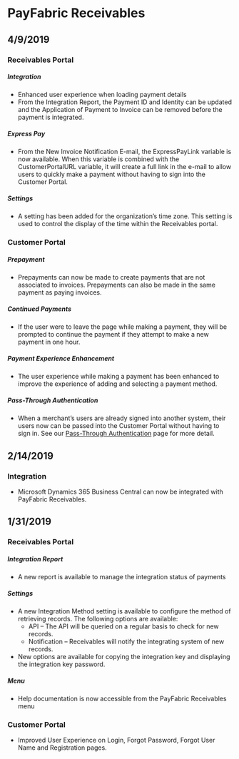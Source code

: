 # PayFabric Receivables  

## 4/9/2019  

### Receivables Portal  

##### Integration 
* Enhanced user experience when loading payment details  
* From the Integration Report, the Payment ID and Identity can be updated and the Application of Payment to Invoice can be removed before the payment is integrated.  

##### Express Pay  
* From the New Invoice Notification E-mail, the ExpressPayLink variable is now available. When this variable is combined with the CustomerPortalURL variable, it will create a full link in the e-mail to allow users to quickly make a payment without having to sign into the Customer Portal.  

##### Settings  
* A setting has been added for the organization’s time zone. This setting is used to control the display of the time within the Receivables portal.  

### Customer Portal  

##### Prepayment
* Prepayments can now be made to create payments that are not associated to invoices. Prepayments can also be made in the same payment as paying invoices.  

##### Continued Payments
* If the user were to leave the page while making a payment, they will be prompted to continue the payment if they attempt to make a new payment in one hour. 
##### Payment Experience Enhancement
* The user experience while making a payment has been enhanced to improve the experience of adding and selecting a payment method.  
##### Pass-Through Authentication
* When a merchant’s users are already signed into another system, their users now can be passed into the Customer Portal without having to sign in. See our [Pass-Through Authentication](https://github.com/PayFabric/APIs/blob/master/Receivables/PassThroughAuthentication.md) page for more detail.  


## 2/14/2019 

### Integration  
* Microsoft Dynamics 365 Business Central can now be integrated with PayFabric Receivables.  


## 1/31/2019  

### Receivables Portal  

##### Integration Report  
* A new report is available to manage the integration status of payments  

##### Settings  
* A new Integration Method setting is available to configure the method of retrieving records. The following options are available:  
	* API – The API will be queried on a regular basis to check for new records.  
	* Notification – Receivables will notify the integrating system of new records.  
* New options are available for copying the integration key and displaying the integration key password.  

##### Menu  
* Help documentation is now accessible from the PayFabric Receivables menu  

### Customer Portal  
* Improved User Experience on Login, Forgot Password, Forgot User Name and Registration pages.  
